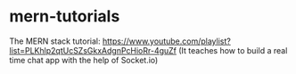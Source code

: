 # mern-tutorials

The MERN stack tutorial: https://www.youtube.com/playlist?list=PLKhlp2qtUcSZsGkxAdgnPcHioRr-4guZf (It teaches how to build a real time chat app with the help of Socket.io)